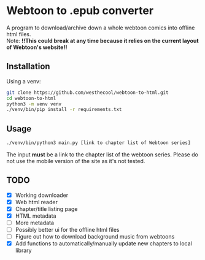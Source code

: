 # Webtoon to .epub converter
A program to download/archive down a whole webtoon comics into offline html files.<br>
Note: **!!This could break at any time because it relies on the current layout of Webtoon's website!!**

## Installation

Using a venv:
```sh
git clone https://github.com/westhecool/webtoon-to-html.git
cd webtoon-to-html
python3 -m venv venv
./venv/bin/pip install -r requirements.txt
```

## Usage

```sh
./venv/bin/python3 main.py [link to chapter list of Webtoon series]
```
The input **must** be a link to the chapter list of the webtoon series. Please do not use the mobile version of the site as it's not tested.

## TODO

- [x] Working downloader
- [x] Web html reader
- [x] Chapter/title listing page
- [x] HTML metadata
- [ ] More metadata
- [ ] Possibly better ui for the offline html files
- [ ] Figure out how to download background music from webtoons
- [x] Add functions to automatically/manually update new chapters to local library
